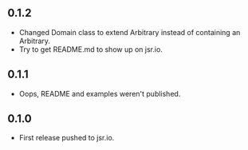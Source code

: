 ## 0.1.2

* Changed Domain class to extend Arbitrary instead of containing an Arbitrary.
* Try to get README.md to show up on jsr.io.

## 0.1.1

* Oops, README and examples weren't published.

## 0.1.0

* First release pushed to jsr.io.
